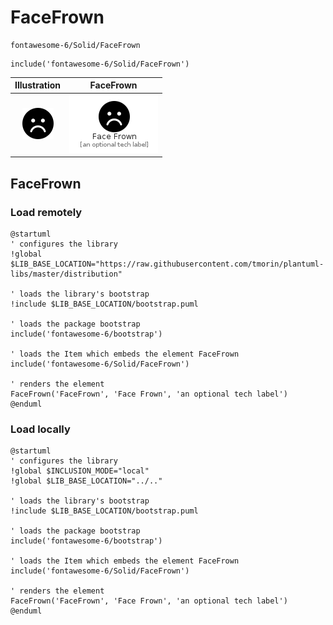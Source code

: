 # FaceFrown


```text
fontawesome-6/Solid/FaceFrown
```

```text
include('fontawesome-6/Solid/FaceFrown')
```



| Illustration | FaceFrown |
| :---: | :---: |
| ![illustration for Illustration](../../fontawesome-6/Solid/FaceFrown.png) | ![illustration for FaceFrown](../../fontawesome-6/Solid/FaceFrown.Local.png) |




## FaceFrown

### Load remotely
```plantuml
@startuml
' configures the library
!global $LIB_BASE_LOCATION="https://raw.githubusercontent.com/tmorin/plantuml-libs/master/distribution"

' loads the library's bootstrap
!include $LIB_BASE_LOCATION/bootstrap.puml

' loads the package bootstrap
include('fontawesome-6/bootstrap')

' loads the Item which embeds the element FaceFrown
include('fontawesome-6/Solid/FaceFrown')

' renders the element
FaceFrown('FaceFrown', 'Face Frown', 'an optional tech label')
@enduml
```

### Load locally
```plantuml
@startuml
' configures the library
!global $INCLUSION_MODE="local"
!global $LIB_BASE_LOCATION="../.."

' loads the library's bootstrap
!include $LIB_BASE_LOCATION/bootstrap.puml

' loads the package bootstrap
include('fontawesome-6/bootstrap')

' loads the Item which embeds the element FaceFrown
include('fontawesome-6/Solid/FaceFrown')

' renders the element
FaceFrown('FaceFrown', 'Face Frown', 'an optional tech label')
@enduml
```

